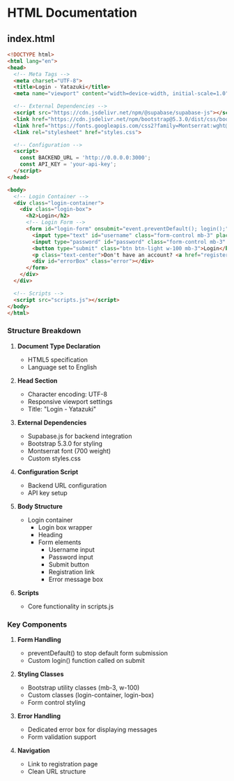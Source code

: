 
# HTML Documentation

## index.html

```html
<!DOCTYPE html>
<html lang="en">
<head>
  <!-- Meta Tags -->
  <meta charset="UTF-8">
  <title>Login - Yatazuki</title>
  <meta name="viewport" content="width=device-width, initial-scale=1.0">

  <!-- External Dependencies -->
  <script src="https://cdn.jsdelivr.net/npm/@supabase/supabase-js"></script>
  <link href="https://cdn.jsdelivr.net/npm/bootstrap@5.3.0/dist/css/bootstrap.min.css" rel="stylesheet">
  <link href="https://fonts.googleapis.com/css2?family=Montserrat:wght@700&display=swap" rel="stylesheet">
  <link rel="stylesheet" href="styles.css">

  <!-- Configuration -->
  <script>
    const BACKEND_URL = 'http://0.0.0.0:3000';
    const API_KEY = 'your-api-key';
  </script>
</head>

<body>
  <!-- Login Container -->
  <div class="login-container">
    <div class="login-box">
      <h2>Login</h2>
      <!-- Login Form -->
      <form id="login-form" onsubmit="event.preventDefault(); login();">
        <input type="text" id="username" class="form-control mb-3" placeholder="Username">
        <input type="password" id="password" class="form-control mb-3" placeholder="Password">
        <button type="submit" class="btn btn-light w-100 mb-3">Login</button>
        <p class="text-center">Don't have an account? <a href="register.html">Register</a></p>
        <div id="errorBox" class="error"></div>
      </form>
    </div>
  </div>

  <!-- Scripts -->
  <script src="scripts.js"></script>
</body>
</html>
```

### Structure Breakdown

1. **Document Type Declaration**
   - HTML5 specification
   - Language set to English

2. **Head Section**
   - Character encoding: UTF-8
   - Responsive viewport settings
   - Title: "Login - Yatazuki"

3. **External Dependencies**
   - Supabase.js for backend integration
   - Bootstrap 5.3.0 for styling
   - Montserrat font (700 weight)
   - Custom styles.css

4. **Configuration Script**
   - Backend URL configuration
   - API key setup

5. **Body Structure**
   - Login container
     - Login box wrapper
     - Heading
     - Form elements
       - Username input
       - Password input
       - Submit button
       - Registration link
       - Error message box

6. **Scripts**
   - Core functionality in scripts.js

### Key Components

1. **Form Handling**
   - preventDefault() to stop default form submission
   - Custom login() function called on submit

2. **Styling Classes**
   - Bootstrap utility classes (mb-3, w-100)
   - Custom classes (login-container, login-box)
   - Form control styling

3. **Error Handling**
   - Dedicated error box for displaying messages
   - Form validation support

4. **Navigation**
   - Link to registration page
   - Clean URL structure
